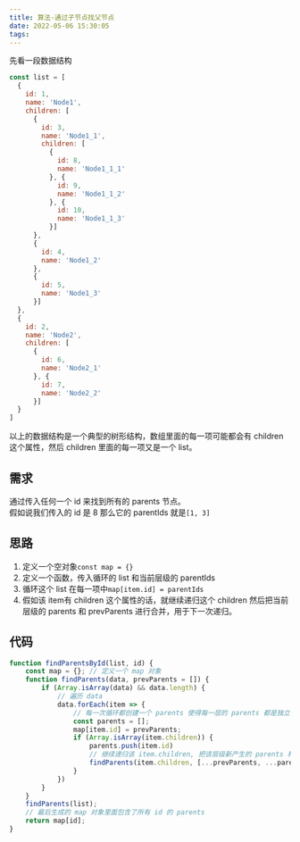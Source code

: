 ```yaml
---
title: 算法-通过子节点找父节点
date: 2022-05-06 15:30:05
tags:
---
```


先看一段数据结构
```javascript
const list = [
  {
    id: 1,
    name: 'Node1',
    children: [
      {
        id: 3,
        name: 'Node1_1',
        children: [
          {
            id: 8,
            name: 'Node1_1_1'
          }, {
            id: 9,
            name: 'Node1_1_2'
          }, {
            id: 10,
            name: 'Node1_1_3'
          }]
      },
      {
        id: 4,
        name: 'Node1_2'
      },
      {
        id: 5,
        name: 'Node1_3'
      }]
  },
  {
    id: 2,
    name: 'Node2',
    children: [
      {
        id: 6,
        name: 'Node2_1'
      }, {
        id: 7,
        name: 'Node2_2'
      }]
  }
]
```
以上的数据结构是一个典型的树形结构，数组里面的每一项可能都会有 children 这个属性，然后 children 里面的每一项又是一个 list。
## 需求
通过传入任何一个 id 来找到所有的 parents 节点。<br />假如说我们传入的 id 是 8 那么它的 parentIds 就是`[1, 3]`
## 思路

1. 定义一个空对象`const map = {}`
1. 定义一个函数，传入循环的 list 和当前层级的 parentIds
1. 循环这个 list 在每一项中`map[item.id] = parentIds`
1. 假如该 item有 children 这个属性的话，就继续递归这个 children 然后把当前层级的 parents 和 prevParents 进行合并，用于下一次递归。

## 代码
```javascript
function findParentsById(list, id) {
	const map = {}; // 定义一个 map 对象
	function findParents(data, prevParents = []) {
		if (Array.isArray(data) && data.length) {
			// 遍历 data
			data.forEach(item => {
				// 每一次循环都创建一个 parents 使得每一层的 parents 都是独立的
				const parents = [];
				map[item.id] = prevParents;
				if (Array.isArray(item.children)) {
					parents.push(item.id)
					// 继续递归该 item.children, 把该层级新产生的 parents 和之前的 parents 进行合并，传给下一次递归调用
					findParents(item.children, [...prevParents, ...parents])
				}
			})
		}
	}
	findParents(list);
	// 最后生成的 map 对象里面包含了所有 id 的 parents
	return map[id];
}
```

